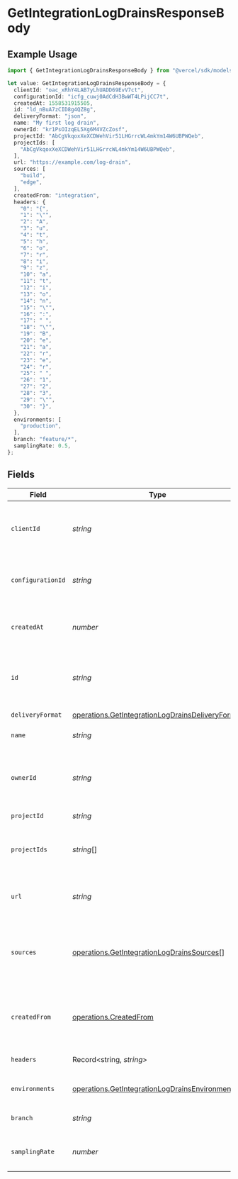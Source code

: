 # GetIntegrationLogDrainsResponseBody

## Example Usage

```typescript
import { GetIntegrationLogDrainsResponseBody } from "@vercel/sdk/models/operations";

let value: GetIntegrationLogDrainsResponseBody = {
  clientId: "oac_xRhY4LAB7yLhUADD69EvV7ct",
  configurationId: "icfg_cuwj0AdCdH3BwWT4LPijCC7t",
  createdAt: 1558531915505,
  id: "ld_nBuA7zCID8g4QZ8g",
  deliveryFormat: "json",
  name: "My first log drain",
  ownerId: "kr1PsOIzqEL5Xg6M4VZcZosf",
  projectId: "AbCgVkqoxXeXCDWehVir51LHGrrcWL4mkYm14W6UBPWQeb",
  projectIds: [
    "AbCgVkqoxXeXCDWehVir51LHGrrcWL4mkYm14W6UBPWQeb",
  ],
  url: "https://example.com/log-drain",
  sources: [
    "build",
    "edge",
  ],
  createdFrom: "integration",
  headers: {
    "0": "{",
    "1": "\"",
    "2": "A",
    "3": "u",
    "4": "t",
    "5": "h",
    "6": "o",
    "7": "r",
    "8": "i",
    "9": "z",
    "10": "a",
    "11": "t",
    "12": "i",
    "13": "o",
    "14": "n",
    "15": "\"",
    "16": ":",
    "17": " ",
    "18": "\"",
    "19": "B",
    "20": "e",
    "21": "a",
    "22": "r",
    "23": "e",
    "24": "r",
    "25": " ",
    "26": "1",
    "27": "2",
    "28": "3",
    "29": "\"",
    "30": "}",
  },
  environments: [
    "production",
  ],
  branch: "feature/*",
  samplingRate: 0.5,
};
```

## Fields

| Field                                                                                                                | Type                                                                                                                 | Required                                                                                                             | Description                                                                                                          | Example                                                                                                              |
| -------------------------------------------------------------------------------------------------------------------- | -------------------------------------------------------------------------------------------------------------------- | -------------------------------------------------------------------------------------------------------------------- | -------------------------------------------------------------------------------------------------------------------- | -------------------------------------------------------------------------------------------------------------------- |
| `clientId`                                                                                                           | *string*                                                                                                             | :heavy_minus_sign:                                                                                                   | The oauth2 client application id that created this log drain                                                         | oac_xRhY4LAB7yLhUADD69EvV7ct                                                                                         |
| `configurationId`                                                                                                    | *string*                                                                                                             | :heavy_minus_sign:                                                                                                   | The client configuration this log drain was created with                                                             | icfg_cuwj0AdCdH3BwWT4LPijCC7t                                                                                        |
| `createdAt`                                                                                                          | *number*                                                                                                             | :heavy_check_mark:                                                                                                   | A timestamp that tells you when the log drain was created                                                            | 1558531915505                                                                                                        |
| `id`                                                                                                                 | *string*                                                                                                             | :heavy_check_mark:                                                                                                   | The unique identifier of the log drain. Always prefixed with `ld_`                                                   | ld_nBuA7zCID8g4QZ8g                                                                                                  |
| `deliveryFormat`                                                                                                     | [operations.GetIntegrationLogDrainsDeliveryFormat](../../models/operations/getintegrationlogdrainsdeliveryformat.md) | :heavy_minus_sign:                                                                                                   | The delivery log format                                                                                              | json                                                                                                                 |
| `name`                                                                                                               | *string*                                                                                                             | :heavy_check_mark:                                                                                                   | The name of the log drain                                                                                            | My first log drain                                                                                                   |
| `ownerId`                                                                                                            | *string*                                                                                                             | :heavy_check_mark:                                                                                                   | The identifier of the team or user whose events will trigger the log drain                                           | kr1PsOIzqEL5Xg6M4VZcZosf                                                                                             |
| `projectId`                                                                                                          | *string*                                                                                                             | :heavy_minus_sign:                                                                                                   | N/A                                                                                                                  | AbCgVkqoxXeXCDWehVir51LHGrrcWL4mkYm14W6UBPWQeb                                                                       |
| `projectIds`                                                                                                         | *string*[]                                                                                                           | :heavy_minus_sign:                                                                                                   | The identifier of the projects this log drain is associated with                                                     | AbCgVkqoxXeXCDWehVir51LHGrrcWL4mkYm14W6UBPWQeb                                                                       |
| `url`                                                                                                                | *string*                                                                                                             | :heavy_check_mark:                                                                                                   | The URL to call when logs are generated                                                                              | https://example.com/log-drain                                                                                        |
| `sources`                                                                                                            | [operations.GetIntegrationLogDrainsSources](../../models/operations/getintegrationlogdrainssources.md)[]             | :heavy_minus_sign:                                                                                                   | The sources from which logs are currently being delivered to this log drain.                                         | [<br/>"build",<br/>"edge"<br/>]                                                                                      |
| `createdFrom`                                                                                                        | [operations.CreatedFrom](../../models/operations/createdfrom.md)                                                     | :heavy_minus_sign:                                                                                                   | Whether the log drain was created by an integration or by a user                                                     | integration                                                                                                          |
| `headers`                                                                                                            | Record<string, *string*>                                                                                             | :heavy_minus_sign:                                                                                                   | The headers to send with the request                                                                                 | {"Authorization": "Bearer 123"}                                                                                      |
| `environments`                                                                                                       | [operations.GetIntegrationLogDrainsEnvironments](../../models/operations/getintegrationlogdrainsenvironments.md)[]   | :heavy_check_mark:                                                                                                   | The environment of log drain                                                                                         | [<br/>"production"<br/>]                                                                                             |
| `branch`                                                                                                             | *string*                                                                                                             | :heavy_minus_sign:                                                                                                   | The branch regexp of log drain                                                                                       | feature/*                                                                                                            |
| `samplingRate`                                                                                                       | *number*                                                                                                             | :heavy_minus_sign:                                                                                                   | The sampling rate of log drain                                                                                       | 0.5                                                                                                                  |